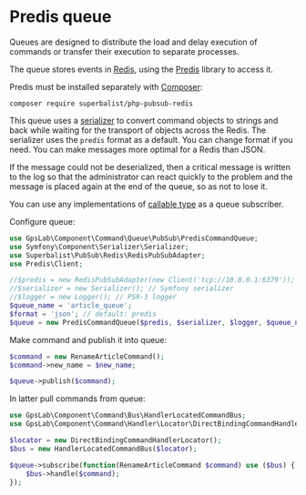 Predis queue
============

Queues are designed to distribute the load and delay execution of commands or transfer their execution to separate
processes.

The queue stores events in [Redis](https://redis.io/), using the [Predis](https://github.com/nrk/predis) library to
access it.

Predis must be installed separately with [Composer](http://packagist.org):

```
composer require superbalist/php-pubsub-redis
```

This queue uses a [serializer](https://symfony.com/doc/current/components/serializer.html) to convert command objects
to strings and back while waiting for the transport of objects across the Redis. The serializer uses the `predis`
format as a default. You can change format if you need. You can make messages more optimal for a Redis than JSON.

If the message could not be deserialized, then a critical message is written to the log so that the administrator can
react quickly to the problem and the message is placed again at the end of the queue, so as not to lose it.

You can use any implementations of [callable type](http://php.net/manual/en/language.types.callable.php) as a queue
subscriber.

Configure queue:

```php
use GpsLab\Component\Command\Queue\PubSub\PredisCommandQueue;
use Symfony\Component\Serializer\Serializer;
use Superbalist\PubSub\Redis\RedisPubSubAdapter;
use Predis\Client;

//$predis = new RedisPubSubAdapter(new Client('tcp://10.0.0.1:6379')); // Predis client
//$serializer = new Serializer(); // Symfony serializer
//$logger = new Logger(); // PSR-3 logger
$queue_name = 'article_queue';
$format = 'json'; // default: predis
$queue = new PredisCommandQueue($predis, $serializer, $logger, $queue_name, $format);
```

Make command and publish it into queue:

```php
$command = new RenameArticleCommand();
$command->new_name = $new_name;

$queue->publish($command);
```

In latter pull commands from queue:

```php
use GpsLab\Component\Command\Bus\HandlerLocatedCommandBus;
use GpsLab\Component\Command\Handler\Locator\DirectBindingCommandHandlerLocator;

$locator = new DirectBindingCommandHandlerLocator();
$bus = new HandlerLocatedCommandBus($locator);

$queue->subscribe(function(RenameArticleCommand $command) use ($bus) {
    $bus->handle($command);
});
```
